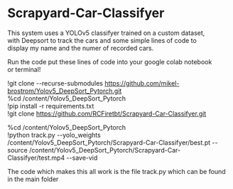 # Scrapyard-Car-Classifyer
This system uses a YOLOv5 classifyer trained on a custom dataset,  
with Deepsort to track the cars and some simple lines of code to  
display my name and the numer of recorded cars.  

Run the code put these lines of code into your google colab notebook  
or terminal!

!git clone --recurse-submodules https://github.com/mikel-brostrom/Yolov5_DeepSort_Pytorch.git     
%cd /content/Yolov5_DeepSort_Pytorch  
!pip install -r requirements.txt  
!git clone https://github.com/RCFiretbt/Scrapyard-Car-Classifyer.git    

%cd /content/Yolov5_DeepSort_Pytorch     
!python track.py --yolo_weights /content/Yolov5_DeepSort_Pytorch/Scrapyard-Car-Classifyer/best.pt --source /content/Yolov5_DeepSort_Pytorch/Scrapyard-Car-Classifyer/test.mp4 --save-vid   

The code which makes this all work is the file track.py which can be found  
in the main folder
